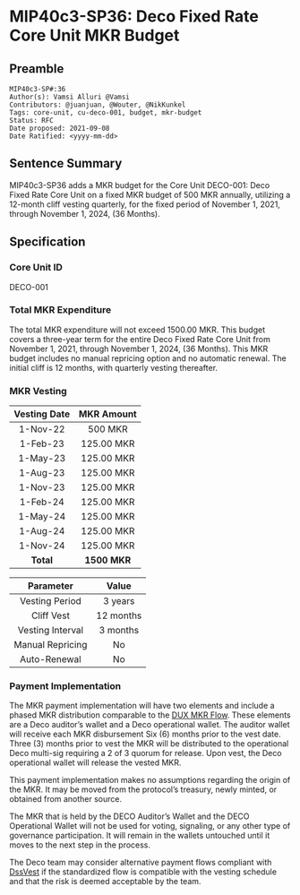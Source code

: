 # MIP40c3-SP36: Deco Fixed Rate Core Unit MKR Budget

## Preamble

```
MIP40c3-SP#:36
Author(s): Vamsi Alluri @Vamsi
Contributors: @juanjuan, @Wouter, @NikKunkel
Tags: core-unit, cu-deco-001, budget, mkr-budget
Status: RFC
Date proposed: 2021-09-08
Date Ratified: <yyyy-mm-dd>

```

## Sentence Summary

MIP40c3-SP36 adds a MKR budget for the Core Unit DECO-001: Deco Fixed Rate Core Unit on a fixed MKR budget of 500 MKR annually, utilizing a 12-month cliff vesting quarterly, for the fixed period of November 1, 2021, through November 1, 2024, (36 Months).

## Specification

### Core Unit ID

DECO-001

### Total MKR Expenditure

The total MKR expenditure will not exceed 1500.00 MKR. This budget covers a three-year term for the entire Deco Fixed Rate Core Unit from November 1, 2021, through November 1, 2024, (36 Months). This MKR budget includes no manual repricing option and no automatic renewal. The initial cliff is 12 months, with quarterly vesting thereafter.

### MKR Vesting

**Vesting Date**|**MKR Amount**
:-----:|:-----:
1-Nov-22|500 MKR
1-Feb-23|125.00 MKR
1-May-23|125.00 MKR
1-Aug-23|125.00 MKR
1-Nov-23|125.00 MKR
1-Feb-24|125.00 MKR
1-May-24|125.00 MKR
1-Aug-24|125.00 MKR
1-Nov-24|125.00 MKR
**Total**|**1500 MKR**

**Parameter**|**Value**
:-----:|:-----:
Vesting Period|3 years
Cliff Vest|12 months
Vesting Interval|3 months
Manual Repricing|No
Auto-Renewal|No

### Payment Implementation

The MKR payment implementation will have two elements and include a phased MKR distribution comparable to the [DUX MKR Flow](https://forum.makerdao.com/t/mip40c3-sp27-development-ux-core-unit-mkr-budget-dux-001/9777). These elements are a Deco auditor’s wallet and a Deco operational wallet. The auditor wallet will receive each MKR disbursement Six (6) months prior to the vest date. Three (3) months prior to vest the MKR will be distributed to the operational Deco multi-sig requiring a 2 of 3 quorum for release. Upon vest, the Deco operational wallet will release the vested MKR. 

This payment implementation makes no assumptions regarding the origin of the MKR. It may be moved from the protocol’s treasury, newly minted, or obtained from another source.

The MKR that is held by the DECO Auditor’s Wallet and the DECO Operational Wallet will not be used for voting, signaling, or any other type of governance participation. It will remain in the wallets untouched until it moves to the next step in the process.

The Deco team may consider alternative payment flows compliant with [DssVest](https://forum.makerdao.com/t/mip-54-dssvest/8025) if the standardized flow is compatible with the vesting schedule and that the risk is deemed acceptable by the team.
